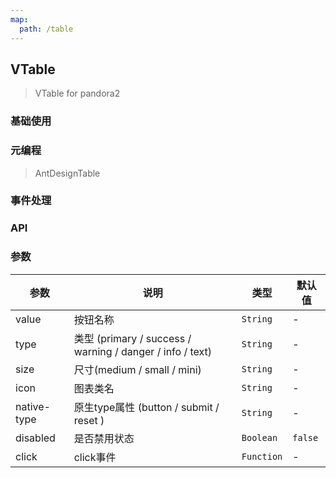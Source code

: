 ```yaml
---
map:
  path: /table
---
```


## VTable

> VTable for pandora2  

### 基础使用

<demo src="./demo/base.vue"
  language="vue"
  title="基础表格"
  desc="这是一个基础表格渲染示例">
</demo>


### 元编程
> AntDesignTable

<demo src="./demo/aTable.vue"
  language="vue"
  title="ATable表格"
  desc="元编程方式编写的AntDesignTable实例">
</demo>


### 事件处理

### API


### 参数
| 参数    | 说明                      | 类型                   | 默认值 |
| ------- | ------------------------- | ---------------------- | ------ |
| value | 按钮名称       | `String`                 | -    |
| type  | 类型  (primary / success / warning / danger / info / text)     | `String`  | -      |
| size | 尺寸(medium / small / mini)       | `String`                 |  -  |
| icon | 图表类名       | `String`                 | -    |
| native-type | 原生type属性 (button / submit / reset )    | `String`                 | -    |
| disabled | 是否禁用状态       | `Boolean`                 | `false`    |
| click | click事件       | `Function`                 | -    |